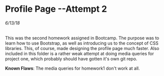 # Profile Page --Attempt 2
###### 6/13/18

This was the second homework assigned in Bootcamp. The purpose was to learn how to use Bootstrap, as well as introducing us to the concept of CSS libraries. This, of course, made designing the profile page much faster.
Also included in this folder is a rather weak attempt at doing media queries for project one, which probably should have gotten it's own git repo.

**Known Flaws**: The media queries for homework1 don't work at all.
